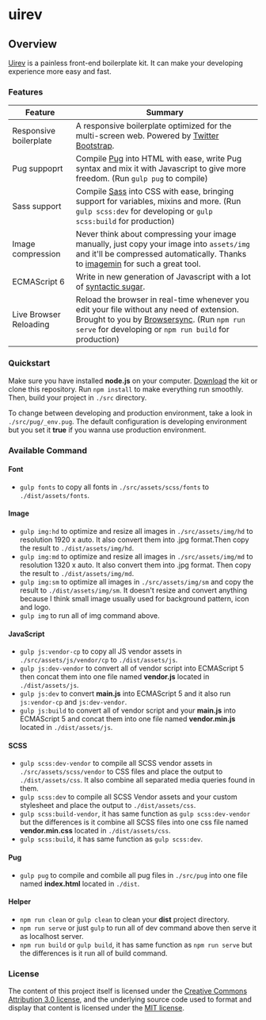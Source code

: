 # uirev

## Overview
[Uirev](https://github.com/jefrydco/uirev) is a painless front-end boilerplate kit. It can make your developing experience more easy and fast.

### Features
| Feature | Summary                                                                                                                                                                                                                                                     |
|---------|---------|
| Responsive boilerplate | A responsive boilerplate optimized for the multi-screen web. Powered by [Twitter Bootstrap](http://getbootstrap.com). |
| Pug suppoprt | Compile [Pug](https://pugjs.org) into HTML with ease, write Pug syntax and mix it with Javascript to give more freedom. (Run `gulp pug` to compile)|
| Sass support | Compile [Sass](http://sass-lang.com/) into CSS with ease, bringing support for variables, mixins and more. (Run `gulp scss:dev` for developing or `gulp scss:build` for production) |
| Image compression | Never think about compressing your image manually, just copy your image into `assets/img` and it'll be compressed automatically. Thanks to [imagemin](https://github.com/imagemin/imagemin) for such a great tool. |
| ECMAScript 6 | Write in new generation of Javascript with a lot of [syntactic sugar](https://en.wikipedia.org/wiki/Syntactic_sugar). |
| Live Browser Reloading | Reload the browser in real-time whenever you edit your file without any need of extension. Brought to you by [Browsersync](https://www.browsersync.io). (Run `npm run serve` for developing or `npm run build` for production) |

### Quickstart
Make sure you have installed **node.js** on your computer. [Download](https://github.com/jefrydco/uirev/releases/download/v0.1.0/uirev.zip)
the kit or clone this repository. Run `npm install` to make everything run smoothly. Then, build your project in `./src` directory.

To change between developing and production environment, take a look in `./src/pug/_env.pug`.
The default configuration is developing environment but you set it **true** if you wanna use production environment.

### Available Command
#### Font
* `gulp fonts` to copy all fonts in `./src/assets/scss/fonts` to `./dist/assets/fonts`.
#### Image
* `gulp img:hd` to optimize and resize all images in `./src/assets/img/hd` to resolution 1920 x auto. It also convert them into .jpg format.Then copy the result to `./dist/assets/img/hd`.
* `gulp img:md` to optimize and resize all images in `./src/assets/img/md` to resolution 1320 x auto. It also convert them into .jpg format. Then copy the result to `./dist/assets/img/md`.
* `gulp img:sm` to optimize all images in `./src/assets/img/sm` and copy the result to `./dist/assets/img/sm`. It doesn't resize and convert anything because I think small image usually used for background pattern, icon and logo.
* `gulp img` to run all of img command above.
#### JavaScript
* `gulp js:vendor-cp` to copy all JS vendor assets in `./src/assets/js/vendor/cp` to `./dist/assets/js`.
* `gulp js:dev-vendor` to convert all of vendor script into ECMAScript 5 then concat them into one file named **vendor.js** located in `./dist/assets/js`.
* `gulp js:dev` to convert **main.js** into ECMAScript 5 and it also run `js:vendor-cp` and `js:dev-vendor`.
* `gulp js:build` to convert all of vendor script and your **main.js** into ECMAScript 5 and concat them into one file named **vendor.min.js** located in `./dist/assets/js`.
#### SCSS
* `gulp scss:dev-vendor` to compile all SCSS vendor assets in `./src/assets/scss/vendor` to CSS files and place the output to `./dist/assets/css`. It also combine all separated media queries found in them.
* `gulp scss:dev` to compile all SCSS Vendor assets and your custom stylesheet and place the output to `./dist/assets/css`.
* `gulp scss:build-vendor`, it has same function as `gulp scss:dev-vendor` but the differences is it combine all SCSS files into one css file named **vendor.min.css** located in `./dist/assets/css`.
* `gulp scss:build`, it has same function as `gulp scss:dev`.
#### Pug
* `gulp pug` to compile and combile all pug files in `./src/pug` into one file named **index.html** located in `./dist`.
#### Helper
* `npm run clean` or `gulp clean` to clean your **dist** project directory.
* `npm run serve` or just `gulp` to run all of dev command above then serve it as localhost server.
* `npm run build` or `gulp build`, it has same function as `npm run serve` but the differences is it run all of build command. 
### License
The content of this project itself is licensed under the [Creative Commons Attribution 3.0 license](http://creativecommons.org/licenses/by/3.0/us/deed.en_US), and the underlying source code used to format and display that content is licensed under the [MIT license](https://github.com/jefrydco/uirev/blob/master/LICENSE).